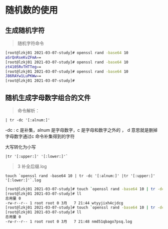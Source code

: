 # 随机数的使用

## 生成随机字符


> 随机字符命令

```sh
[root@lzkj01 2021-03-07-study]# openssl rand -base64 10
aSrQnRseKvZFmA==
[root@lzkj01 2021-03-07-study]# openssl rand -base64 10
zt4105RvTHTTeg==
[root@lzkj01 2021-03-07-study]# openssl rand -base64 10
J86RAYw1LuPKWw==
[root@lzkj01 2021-03-07-study]# 

```


## 随机生成字母数字组合的文件

> 命令解析：

    | tr -dc '[:alnum:]' 

-dc  : c 是补集，alnum 是字母数字，c 是字母和数字之外的 ， d 意思就是删掉 字母数字通过c 命令补集得到的字符


大写转化为小写

    |tr '[:upper:]' '[:lower:]'`


> 3 补全后缀.log

    touch `openssl rand -base64 10 | tr -dc '[:alnum:]' |tr '[:upper:]' '[:lower:]'`.log


```sh
[root@lzkj01 2021-03-07-study]# touch `openssl rand -base64 10 | tr -dc '[:alnum:]' |tr '[:upper:]' '[:lower:]'`
[root@lzkj01 2021-03-07-study]# ll
总用量 0
-rw-r--r-- 1 root root 0 3月   7 21:44 wtyyjixh4cjdcg
[root@lzkj01 2021-03-07-study]# touch `openssl rand -base64 10 | tr -dc '[:alnum:]' |tr '[:upper:]' '[:lower:]'`.log
[root@lzkj01 2021-03-07-study]# ll
总用量 0
-rw-r--r-- 1 root root 0 3月   7 21:48 nmd51qbago7psq.log
```

